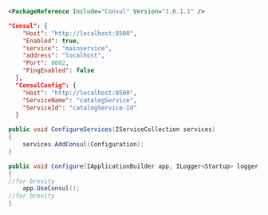 ﻿```xml
<PackageReference Include="Consul" Version="1.6.1.1" />
```

```json
"Consul": {
    "Host": "http://localhost:8500",
    "Enabled": true,
    "service": "mainservice",
    "address": "localhost",
    "Port": 8082,
    "PingEnabled": false
  },
  "ConsulConfig": {
    "Host": "http://localhost:8500",
    "ServiceName": "catalogService",
    "ServiceId": "catalogService-Id"
  }
```

```c#
public void ConfigureServices(IServiceCollection services)
{
    services.AddConsul(Configuration);
}
```

```c#
public void Configure(IApplicationBuilder app, ILogger<Startup> logger)
{
//for brevity
    app.UseConsul();
//for brevity
}
```